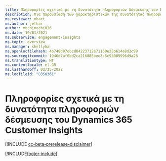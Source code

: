```yaml
---
title: Πληροφορίες σχετικά με τη δυνατότητα πληροφοριών δέσμευσης του Dynamics 365 Customer Insights
description: Μια παρουσίαση των χαρακτηριστικών της δυνατότητας πληροφοριών δέσμευσης.
ms.reviewer: mhart
ms.author: jefhar
author: mochimochi016
ms.date: 10/01/2021
ms.subservice: engagement-insights
ms.topic: overview
ms.manager: shellyha
ms.openlocfilehash: 4b748d87ebcd84223712e71159e25b614e8d2c99
ms.sourcegitcommit: 1946d7af0bd2ca216885bec3c5c95009996d9a28
ms.translationtype: HT
ms.contentlocale: el-GR
ms.lasthandoff: 02/25/2022
ms.locfileid: "8350361"
---
```

# <a name="about-dynamics-365-customer-insights-engagement-insights-capability"></a>Πληροφορίες σχετικά με τη δυνατότητα πληροφοριών δέσμευσης του Dynamics 365 Customer Insights 

[!INCLUDE [cc-beta-prerelease-disclaimer](includes/cc-beta-prerelease-disclaimer.md)]

[!INCLUDE[footer-include](../includes/footer-banner.md)]
